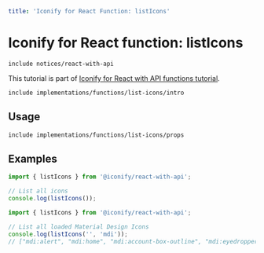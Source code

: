 ```yaml
title: 'Iconify for React Function: listIcons'
```

# Iconify for React function: listIcons

`include notices/react-with-api`

This tutorial is part of [Iconify for React with API functions tutorial](./index.md#functions).

`include implementations/functions/list-icons/intro`

## Usage

`include implementations/functions/list-icons/props`

## Examples

```js
import { listIcons } from '@iconify/react-with-api';

// List all icons
console.log(listIcons());
```

```js
import { listIcons } from '@iconify/react-with-api';

// List all loaded Material Design Icons
console.log(listIcons('', 'mdi'));
// ["mdi:alert", "mdi:home", "mdi:account-box-outline", "mdi:eyedropper", "mdi:account-off", "mdi:account", "mdi:account-box", "mdi:account-cash"]
```
